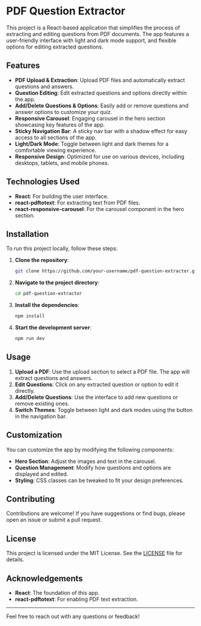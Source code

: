 # PDF Question Extractor

This project is a React-based application that simplifies the process of extracting and editing questions from PDF documents. The app features a user-friendly interface with light and dark mode support, and flexible options for editing extracted questions.

## Features
- **PDF Upload & Extraction**: Upload PDF files and automatically extract questions and answers.
- **Question Editing**: Edit extracted questions and options directly within the app.
- **Add/Delete Questions & Options**: Easily add or remove questions and answer options to customize your quiz.
- **Responsive Carousel**: Engaging carousel in the hero section showcasing key features of the app.
- **Sticky Navigation Bar**: A sticky nav bar with a shadow effect for easy access to all sections of the app.
- **Light/Dark Mode**: Toggle between light and dark themes for a comfortable viewing experience.
- **Responsive Design**: Optimized for use on various devices, including desktops, tablets, and mobile phones.

## Technologies Used
- **React**: For building the user interface.
- **react-pdftotext**: For extracting text from PDF files.
- **react-responsive-carousel**: For the carousel component in the hero section.

## Installation

To run this project locally, follow these steps:

1. **Clone the repository**:
    ```bash
    git clone https://github.com/your-username/pdf-question-extractor.git
    ```

2. **Navigate to the project directory**:
    ```bash
    cd pdf-question-extractor
    ```

3. **Install the dependencies**:
    ```bash
    npm install
    ```

4. **Start the development server**:
    ```bash
    npm run dev
    ```

## Usage

1. **Upload a PDF**: Use the upload section to select a PDF file. The app will extract questions and answers.
2. **Edit Questions**: Click on any extracted question or option to edit it directly.
3. **Add/Delete Questions**: Use the interface to add new questions or remove existing ones.
4. **Switch Themes**: Toggle between light and dark modes using the button in the navigation bar.

## Customization

You can customize the app by modifying the following components:
- **Hero Section**: Adjust the images and text in the carousel.
- **Question Management**: Modify how questions and options are displayed and edited.
- **Styling**: CSS classes can be tweaked to fit your design preferences.

## Contributing

Contributions are welcome! If you have suggestions or find bugs, please open an issue or submit a pull request.

## License

This project is licensed under the MIT License. See the [LICENSE](LICENSE) file for details.

## Acknowledgements

- **React**: The foundation of this app.
- **react-pdftotext**: For enabling PDF text extraction.

---

Feel free to reach out with any questions or feedback!
